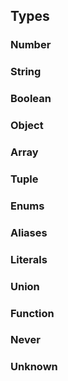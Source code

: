 ## Types

### Number
### String
### Boolean
### Object
### Array
### Tuple
### Enums
### Aliases
### Literals
### Union
### Function
### Never
### Unknown